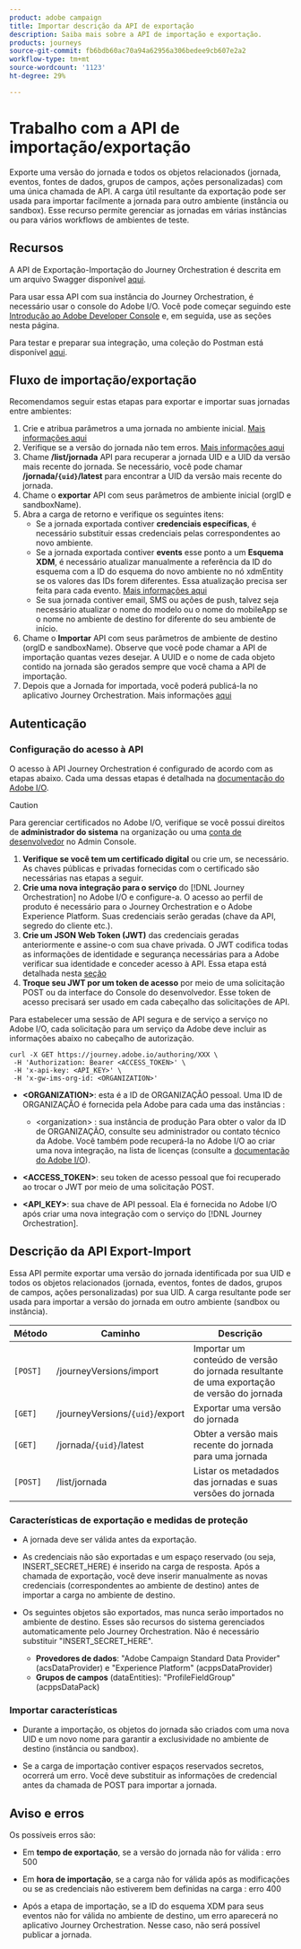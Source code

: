 ```yaml
---
product: adobe campaign
title: Importar descrição da API de exportação
description: Saiba mais sobre a API de importação e exportação.
products: journeys
source-git-commit: fb6bdb60ac70a94a62956a306bedee9cb607e2a2
workflow-type: tm+mt
source-wordcount: '1123'
ht-degree: 29%

---
```



# Trabalho com a API de importação/exportação

Exporte uma versão do jornada e todos os objetos relacionados (jornada, eventos, fontes de dados, grupos de campos, ações personalizadas) com uma única chamada de API. A carga útil resultante da exportação pode ser usada para importar facilmente a jornada para outro ambiente (instância ou sandbox).
Esse recurso permite gerenciar as jornadas em várias instâncias ou para vários workflows de ambientes de teste.


## Recursos

A API de Exportação-Importação do Journey Orchestration é descrita em um arquivo Swagger disponível [aqui](https://adobedocs.github.io/JourneyAPI/docs/).

Para usar essa API com sua instância do Journey Orchestration, é necessário usar o console do Adobe I/O. Você pode começar seguindo este [Introdução ao Adobe Developer Console](https://www.adobe.io/apis/experienceplatform/console/docs.html#!AdobeDocs/adobeio-console/master/getting-started.md) e, em seguida, use as seções nesta página.

Para testar e preparar sua integração, uma coleção do Postman está disponível [aqui](https://raw.githubusercontent.com/AdobeDocs/JourneyAPI/master/postman-collections/Journey-Orchestration_Export-import-API_postman-collection.json).


## Fluxo de importação/exportação

Recomendamos seguir estas etapas para exportar e importar suas jornadas entre ambientes:

1. Crie e atribua parâmetros a uma jornada no ambiente inicial. [Mais informações aqui](https://experienceleague.adobe.com/docs/journeys/using/building-journeys/about-journey-building/journey.html)
1. Verifique se a versão do jornada não tem erros. [Mais informações aqui](https://experienceleague.adobe.com/docs/journeys/using/building-journeys/testing-the-journey.html)
1. Chame **/list/jornada** API para recuperar a jornada UID e a UID da versão mais recente do jornada. Se necessário, você pode chamar **/jornada/`{uid}`/latest** para encontrar a UID da versão mais recente do jornada.
1. Chame o **exportar** API com seus parâmetros de ambiente inicial (orgID e sandboxName).
1. Abra a carga de retorno e verifique os seguintes itens:
   * Se a jornada exportada contiver **credenciais específicas**, é necessário substituir essas credenciais pelas correspondentes ao novo ambiente.
   * Se a jornada exportada contiver **events** esse ponto a um **Esquema XDM**, é necessário atualizar manualmente a referência da ID do esquema com a ID do esquema do novo ambiente no nó xdmEntity se os valores das IDs forem diferentes. Essa atualização precisa ser feita para cada evento. [Mais informações aqui](https://experienceleague.adobe.com/docs/journeys/using/events-journeys/experience-event-schema.html)
   * Se sua jornada contiver email, SMS ou ações de push, talvez seja necessário atualizar o nome do modelo ou o nome do mobileApp se o nome no ambiente de destino for diferente do seu ambiente de início.
1. Chame o **Importar** API com seus parâmetros de ambiente de destino (orgID e sandboxName). Observe que você pode chamar a API de importação quantas vezes desejar. A UUID e o nome de cada objeto contido na jornada são gerados sempre que você chama a API de importação.
1. Depois que a Jornada for importada, você poderá publicá-la no aplicativo Journey Orchestration. Mais informações [aqui](https://experienceleague.adobe.com/docs/journeys/using/building-journeys/publishing-the-journey.html)


## Autenticação

### Configuração do acesso à API

O acesso à API Journey Orchestration é configurado de acordo com as etapas abaixo. Cada uma dessas etapas é detalhada na [documentação do Adobe I/O](https://www.adobe.io/authentication/auth-methods.html#!AdobeDocs/adobeio-auth/master/AuthenticationOverview/ServiceAccountIntegration.md).

>[!CAUTION]
>
>Para gerenciar certificados no Adobe I/O, verifique se você possui direitos de <b>administrador do sistema</b> na organização ou uma [conta de desenvolvedor](https://helpx.adobe.com/br/enterprise/using/manage-developers.html) no Admin Console.

1. **Verifique se você tem um certificado digital** ou crie um, se necessário. As chaves públicas e privadas fornecidas com o certificado são necessárias nas etapas a seguir.
1. **Crie uma nova integração para o serviço** do [!DNL Journey Orchestration] no Adobe I/O e configure-a. O acesso ao perfil de produto é necessário para o Journey Orchestration e o Adobe Experience Platform. Suas credenciais serão geradas (chave da API, segredo do cliente etc.).
1. **Crie um JSON Web Token (JWT)** das credenciais geradas anteriormente e assine-o com sua chave privada. O JWT codifica todas as informações de identidade e segurança necessárias para a Adobe verificar sua identidade e conceder acesso à API. Essa etapa está detalhada nesta [seção](https://www.adobe.io/authentication/auth-methods.html#!AdobeDocs/adobeio-auth/master/JWT/JWT.md)
1. **Troque seu JWT por um token de acesso** por meio de uma solicitação POST ou da interface do Console do desenvolvedor. Esse token de acesso precisará ser usado em cada cabeçalho das solicitações de API.

Para estabelecer uma sessão de API segura e de serviço a serviço no Adobe I/O, cada solicitação para um serviço da Adobe deve incluir as informações abaixo no cabeçalho de autorização.

```
curl -X GET https://journey.adobe.io/authoring/XXX \
 -H 'Authorization: Bearer <ACCESS_TOKEN>' \
 -H 'x-api-key: <API_KEY>' \
 -H 'x-gw-ims-org-id: <ORGANIZATION>'
```

* **&lt;ORGANIZATION>**: esta é a ID de ORGANIZAÇÃO pessoal. Uma ID de ORGANIZAÇÃO é fornecida pela Adobe para cada uma das instâncias :

   * &lt;organization> : sua instância de produção
   Para obter o valor da ID de ORGANIZAÇÃO, consulte seu administrador ou contato técnico da Adobe. Você também pode recuperá-la no Adobe I/O ao criar uma nova integração, na lista de licenças (consulte a [documentação do Adobe I/O](https://www.adobe.io/authentication.html)).

* **&lt;ACCESS_TOKEN>**: seu token de acesso pessoal que foi recuperado ao trocar o JWT por meio de uma solicitação POST.

* **&lt;API_KEY>**: sua chave de API pessoal. Ela é fornecida no Adobe I/O após criar uma nova integração com o serviço do [!DNL Journey Orchestration].



## Descrição da API Export-Import

Essa API permite exportar uma versão do jornada identificada por sua UID e todos os objetos relacionados (jornada, eventos, fontes de dados, grupos de campos, ações personalizadas) por sua UID.
A carga resultante pode ser usada para importar a versão do jornada em outro ambiente (sandbox ou instância).

| Método | Caminho | Descrição |
|---|---|---|
| `[POST]` | /journeyVersions/import | Importar um conteúdo de versão do jornada resultante de uma exportação de versão do jornada |
| `[GET]` | /journeyVersions/`{uid}`/export | Exportar uma versão do jornada |
| `[GET]` | /jornada/`{uid}`/latest | Obter a versão mais recente do jornada para uma jornada |
| `[POST]` | /list/jornada | Listar os metadados das jornadas e suas versões do jornada |


### Características de exportação e medidas de proteção

* A jornada deve ser válida antes da exportação.

* As credenciais não são exportadas e um espaço reservado (ou seja, INSERT_SECRET_HERE) é inserido na carga de resposta.
Após a chamada de exportação, você deve inserir manualmente as novas credenciais (correspondentes ao ambiente de destino) antes de importar a carga no ambiente de destino.

* Os seguintes objetos são exportados, mas nunca serão importados no ambiente de destino. Esses são recursos do sistema gerenciados automaticamente pelo Journey Orchestration. Não é necessário substituir &quot;INSERT_SECRET_HERE&quot;.
   * **Provedores de dados**: &quot;Adobe Campaign Standard Data Provider&quot; (acsDataProvider) e &quot;Experience Platform&quot; (acppsDataProvider)
   * **Grupos de campos** (dataEntities): &quot;ProfileFieldGroup&quot; (acppsDataPack)



### Importar características

* Durante a importação, os objetos do jornada são criados com uma nova UID e um novo nome para garantir a exclusividade no ambiente de destino (instância ou sandbox).

* Se a carga de importação contiver espaços reservados secretos, ocorrerá um erro. Você deve substituir as informações de credencial antes da chamada de POST para importar a jornada.

## Aviso e erros

Os possíveis erros são:

* Em **tempo de exportação**, se a versão do jornada não for válida : erro 500

* Em **hora de importação**, se a carga não for válida após as modificações ou se as credenciais não estiverem bem definidas na carga : erro 400

* Após a etapa de importação, se a ID do esquema XDM para seus eventos não for válida no ambiente de destino, um erro aparecerá no aplicativo Journey Orchestration. Nesse caso, não será possível publicar a jornada.